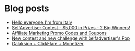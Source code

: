 # Blog posts
<!-- BLOG-POST-LIST:START -->
- [Hello everyone, I&#39;m from Italy](https://afflift.com/f/threads/hello-everyone-im-from-italy.10595/)
- [SelfAdvertiser Contest - $5,000 in Prizes - 2 Big Winners!](https://afflift.com/f/threads/selfadvertiser-contest-5-000-in-prizes-2-big-winners.10651/)
- [Affiliate Marketing Promo Codes and Coupons](https://afflift.com/f/threads/affiliate-marketing-promo-codes-and-coupons.587/)
- [New contest and new challenge with Selfadvertiser&#39;s Pop](https://afflift.com/f/threads/new-contest-and-new-challenge-with-selfadvertisers-pop.10676/)
- [Galaksion + ClickFlare + Monetizer](https://afflift.com/f/threads/galaksion-clickflare-monetizer.9906/)
<!-- BLOG-POST-LIST:END -->
